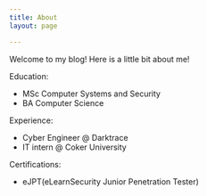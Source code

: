```yaml
---
title: About
layout: page

---
```


Welcome to my blog! Here is a little bit about me! 


Education:

- MSc Computer Systems and Security
- BA Computer Science

Experience:

- Cyber Engineer @ Darktrace
- IT intern @ Coker University

Certifications:
- eJPT(eLearnSecurity Junior Penetration Tester)


<p align="center">
<script src="https://tryhackme.com/badge/6333"></script>
</p>



